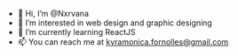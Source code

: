 - 👋 Hi, I’m @Nxrvana
- 👀 I’m interested in web design and graphic designing
- 🌱 I’m currently learning ReactJS
- 📫 You can reach me at kyramonica.fornolles@gmail.com

<!---
Nxrvana/Nxrvana is a ✨ special ✨ repository because its `README.md` (this file) appears on your GitHub profile.
You can click the Preview link to take a look at your changes.
--->
